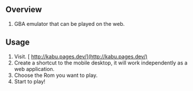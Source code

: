 ## Overview
1. GBA emulator that can be played on the web. 

## Usage
1. Visit. [ http://kabu.pages.dev/](http://kabu.pages.dev/)
2. Create a shortcut to the mobile desktop, it will work independently as a web application.
3. Choose the Rom you want to play.
5. Start to play!
